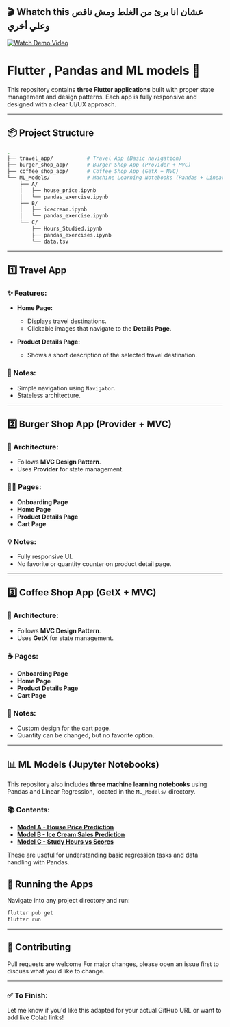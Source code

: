 ## 🎬 Whatch this عشان انا برئ من الغلط ومش ناقص وعلي أخري

[![Watch Demo Video](https://img.shields.io/badge/Watch-Video-red?logo=youtube)](https://github.com/user-attachments/assets/33cf0b3e-3ad4-4bbd-96cb-bfffc855c52c)


# Flutter , Pandas and ML models 🚀

This repository contains **three Flutter applications** built with proper state management and design patterns. Each app is fully responsive and designed with a clear UI/UX approach.

---

## 📦 Project Structure

```bash
.
├── travel_app/           # Travel App (Basic navigation)
├── burger_shop_app/      # Burger Shop App (Provider + MVC)
├── coffee_shop_app/      # Coffee Shop App (GetX + MVC)
└── ML_Models/            # Machine Learning Notebooks (Pandas + Linear Regression)
    ├── A/
    │   ├── house_price.ipynb
    │   └── pandas_exercise.ipynb
    ├── B/
    │   ├── icecream.ipynb
    │   └── pandas_exercise.ipynb
    └── C/
        ├── Hours_Studied.ipynb
        ├── pandas_exercises.ipynb
        └── data.tsv
````

---

## 1️⃣ Travel App

### ✨ Features:

* **Home Page:**

  * Displays travel destinations.
  * Clickable images that navigate to the **Details Page**.
* **Product Details Page:**

  * Shows a short description of the selected travel destination.

### 📌 Notes:

* Simple navigation using `Navigator`.
* Stateless architecture.

---

## 2️⃣ Burger Shop App (Provider + MVC)

### 🧩 Architecture:

* Follows **MVC Design Pattern**.
* Uses **Provider** for state management.

### 🧑‍🍳 Pages:

* **Onboarding Page**
* **Home Page**
* **Product Details Page**
* **Cart Page**

### 💡 Notes:

* Fully responsive UI.
* No favorite or quantity counter on product detail page.

---

## 3️⃣ Coffee Shop App (GetX + MVC)

### 🧩 Architecture:

* Follows **MVC Design Pattern**.
* Uses **GetX** for state management.

### ☕ Pages:

* **Onboarding Page**
* **Home Page**
* **Product Details Page**
* **Cart Page**

### 🔑 Notes:

* Custom design for the cart page.
* Quantity can be changed, but no favorite option.

---

## 📊 ML Models (Jupyter Notebooks)

This repository also includes **three machine learning notebooks** using Pandas and Linear Regression, located in the `ML_Models/` directory.

### 📚 Contents:

* **[Model A - House Price Prediction](./practical_ML/A/house_price.ipynb)**
* **[Model B - Ice Cream Sales Prediction](./practical_ML/B/icecream.ipynb)**
* **[Model C - Study Hours vs Scores](./practical_ML/C/Hours_Studied.ipynb)**

These are useful for understanding basic regression tasks and data handling with Pandas.

## 🧪 Running the Apps

Navigate into any project directory and run:

```bash
flutter pub get
flutter run
```

---

## 🤝 Contributing

Pull requests are welcome For major changes, please open an issue first to discuss what you'd like to change.

---



### ✅ To Finish:


Let me know if you'd like this adapted for your actual GitHub URL or want to add live Colab links!

